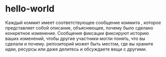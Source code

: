 # hello-world
 Каждый коммит имеет соответствующее сообщение коммита , которое представляет собой описание, объясняющее, почему было сделано конкретное изменение. Сообщения фиксации фиксируют историю ваших изменений, чтобы другие участники могли понять, что вы сделали и почему.
репозиторий может быть местом, где вы храните идеи, ресурсы или даже делитесь и обсуждаете вещи с другими.
